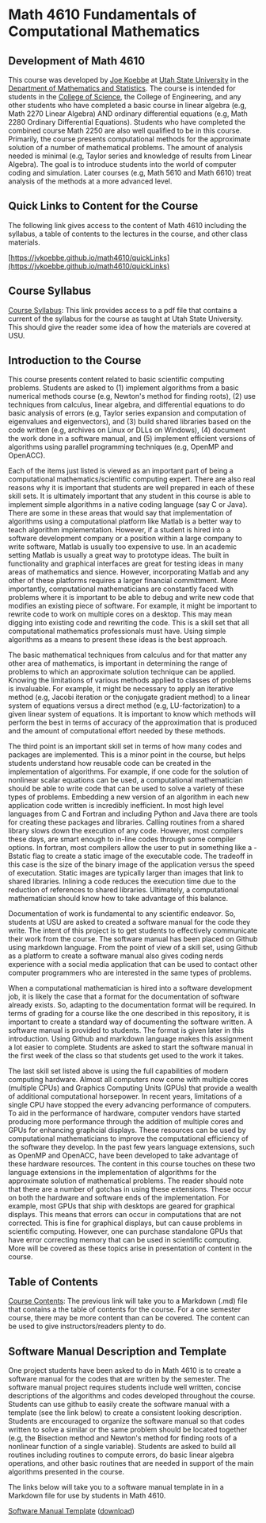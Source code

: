 # Math 4610 Fundamentals of Computational Mathematics

## Development of Math 4610

This course was developed by [Joe Koebbe](http://www.math.usu.edu/~koebbe) at
[Utah State University](http://www.usu.edu) in the [Department of Mathematics
and Statistics](http://www.math.usu.edu/). The course is intended for students
in the [College of Science](https://www.usu.edu/science), the College of
Engineering, and any other students who have completed a basic course in linear
algebra (e.g, Math 2270 Linear Algebra) AND ordinary differential equations
(e.g, Math 2280 Ordinary Differential Equations). Students who have completed
the combined course Math 2250 are also well qualified to be in this course.
Primarily, the course presents computational methods for the approximate
solution of a number of mathematical problems. The amount of analysis needed is
minimal (e.g, Taylor series and knowledge of results from Linear Algebra). The
goal is to introduce students into the world of computer coding and simulation. 
Later courses (e.g, Math 5610 and Math 6610) treat analysis of the methods at
a more advanced level.

## Quick Links to Content for the Course

The following link gives access to the content of Math 4610 including the
syllabus, a table of contents to the lectures in the course, and other class
materials.

[https://jvkoebbe.github.io/math4610/quickLinks](https://jvkoebbe.github.io/math4610/quickLinks)

## Course Syllabus

[Course Syllabus](https://jvkoebbe.github.io/math4610/syllabus/md/syllabus):
This link provides access to a pdf file that contains a current of the syllabus
for the course as taught at Utah State University. This should give the reader
some idea of how the materials are covered at USU.

## Introduction to the Course

This course presents content related to basic scientific computing problems.
Students are asked to (1) implement algorithms from a basic numerical methods
course (e.g, Newton's method for finding roots), (2) use techniques from
calculus, linear algebra, and differential equations to do basic analysis of
errors (e.g, Taylor series expansion and computation of eigenvalues and
eigenvectors), and (3) build shared libraries based on the code written (e.g,
archives on Linux or DLLs on Windows), (4) document the work done in a software
manual, and (5) implement efficient versions of algorithms using parallel
programming techniques (e.g, OpenMP and OpenACC).

Each of the items just listed is viewed as an important part of being a
computational mathematics/scientific computing expert. There are also real
reasons why it is important that students are well prepared in each of these
skill sets. It is ultimately important that any student in this course is able
to implement simple algorithms in a native coding language (say C or Java). 
There are some in these areas that would say that implementation of algorithms
using a computational platform like Matlab is a better way to teach algorithm
implementation. However, if a student is hired into a software development
company or a position within a large company to write software, Matlab is
usually too expensive to use. In an academic setting Matlab is usually a great
way to prototype ideas. The built in functionality and graphical interfaces are
great for testing ideas in many areas of mathematics and sience. However,
incorporating Matlab and any other of these platforms requires a larger
financial committment. More importantly, computational mathematicians are
constantly faced with problems where it is important to be able to debug and
write new code that modifies an existing piece of software. For example, it
might be important to rewrite code to work on multiple cores on a desktop. This
may mean digging into existing code and rewriting the code. This is a skill set
that all computational mathematics professionals must have. Using simple
algorithms as a means to present these ideas is the best approach.

The basic mathematical techniques from calculus and for that matter any other
area of mathematics, is important in determining the range of problems to which
an approximate solution technique can be applied. Knowing the limitations of
various methods applied to classes of problems is invaluable. For example, it
might be necessary to apply an iterative method (e.g, Jacobi iteration or the
conjugate gradient method) to a linear system of equations versus a direct
method (e.g, LU-factorization) to a given linear system of equations. It is
important to know which methods will perform the best in terms of accuracy of
the approximation that is produced and the amount of computational effort needed
by these methods.

The third point is an important skill set in terms of how many codes and
packages are implemented. This is a minor point in the course, but helps
students understand how reusable code can be created in the implementation of
algorithms. For example, if one code for the solution of nonlinear scalar
equations can be used, a computational mathematician should be able to write
code that can be used to solve a variety of these types of problems. Embedding
a new version of an algorithm in each new application code written is
incredibly inefficient. In most high level languages from C and Fortran and
including Python and Java there are tools for creating these packages and
libraries. Calling routines from a shared library slows down the execution of
any code. However, most compilers these days, are smart enough to in-line codes
through some compiler options. In fortran, most compilers allow the user to put
in something like a -Bstatic flag to create a static image of the executable
code. The tradeoff in this case is the size of the binary image of the
application versus the speed of executation. Static images are typically larger
than images that link to shared libraries. Inlining a code reduces the execution
time due to the reduction of references to shared libraries. Ultimately, a
computational mathematician should know how to take advantage of this balance.

Documentation of work is fundamental to any scientific endeavor. So, students
at USU are asked to created a software manual for the code they write. The
intent of this project is to get students to effectively communicate their work
from the course. The software manual has been placed on Github using markdown
language. From the point of view of a skill set, using Github as a platform to
create a software manual also gives coding nerds experience with a social media
application that can be used to contact other computer programmers who are
interested in the same types of problems.

When a computational mathematician is hired into a software development job, it
is likely the case that a format for the documentation of software already
exists. So, adapting to the documentation format will be required. In terms of
grading for a course like the one described in this repository, it is important
to create a standard way of documenting the software written. A software manual
is provided to students. The format is given later in this introduction. Using
Github and markdown language makes this assignment a lot easier to complete.
Students are asked to start the software manual in the first week of the class
so that students get used to the work it takes.

The last skill set listed above is using the full capabilities of modern
computing hardware. Almost all computers now come with multiple cores (multiple
CPUs) and Graphics Computing Units (GPUs) that provide a wealth of additional
computational horsepower. In recent years, limitations of a single CPU have
stopped the every advancing performance of computers. To aid in the performance
of hardware, computer vendors have started producing more performance through
the addition of multiple cores and GPUs for enhancing graphcial displays. These
resources can be used by computational mathematicians to improve the
computational efficiency of the software they develop. In the past few years
language extensions, such as OpenMP and OpenACC, have been developed to take
advantage of these hardware resources. The content in this course touches on
these two language extensions in the implementation of algorithms for the
approximate solution of mathematical problems. The reader should note that there
are a number of gotchas in using these extensions. These occur on both the
hardware and software ends of the implementation. For example, most GPUs that
ship with desktops are geared for graphical displays. This means that errors
can occur in computations that are not corrected. This is fine for graphical
displays, but can cause problems in scientific computing. However, one can
purchase standalone GPUs that have error correcting memory that can be used in
scientific computing. More will be covered as these topics arise in presentation
of content in the course.

## Table of Contents

[Course Contents](https://jvkoebbe.github.io/math4610/quickLinks): The
previous link will take you to a Markdown (.md) file that contains a the table
of contents for the course. For a one semester course, there may be more content
than can be covered. The content can be used to give instructors/readers plenty
to do.

## Software Manual Description and Template

One project students have been asked to do in Math 4610 is to create a software
manual for the codes that are written by the semester. The software manual
project requires students include well written, concise descriptions of the
algorithms and codes developed throughout the course. Students can use github
to easily create the software manual with a template (see the link below) to
create a consistent looking description. Students are encouraged to organize the
software manual so that codes written to solve a similar or the same problem
should be located together (e.g, the Bisection method and Newton's method for
finding roots of a nonlinear function of a single variable). Students are asked
to build all routines including routines to compute errors, do basic linear
algebra operations, and other basic routines that are needed in support of the
main algorithms presented in the course.

The links below will take you to a software manual template in in a Markdown
file for use by students in Math 4610.

[Software Manual Template](https://jvkoebbe.github.io/math4610/softwareManual/softwareManualTemplate)
([download](https://jvkoebbe.github.io/math4610/softwareManual/softwareManualTemplate.md))

